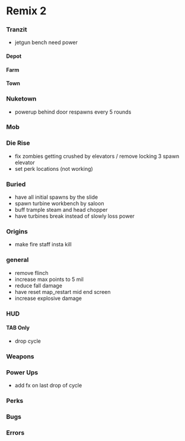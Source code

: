 # Remix 2

### Tranzit

- jetgun bench need power

#### Depot

#### Farm

#### Town

### Nuketown

- powerup behind door respawns every 5 rounds

### Mob

### Die Rise

- fix zombies getting crushed by elevators / remove locking 3 spawn elevator
- set perk locations (not working)

### Buried

- have all initial spawns by the slide
- spawn turbine workbench by saloon
- buff trample steam and head chopper
- have turbines break instead of slowly loss power

### Origins

- make fire staff insta kill

### general

- remove flinch
- increase max points to 5 mil
- reduce fall damage
- have reset map_restart mid end screen
- increase explosive damage

### HUD

#### TAB Only

- drop cycle

### Weapons

### Power Ups

- add fx on last drop of cycle

### Perks

### Bugs

### Errors
